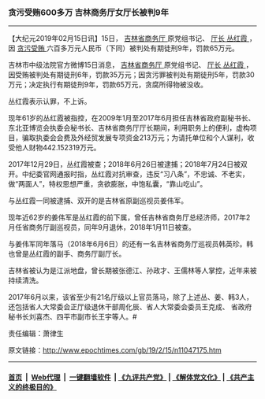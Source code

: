 ### 贪污受贿600多万 吉林商务厅女厅长被判9年
------------------------

<p>
 【大纪元2019年02月15日讯】15日，
 <a href="http://www.epochtimes.com/gb/tag/%E5%90%89%E6%9E%97%E7%9C%81%E5%95%86%E5%8A%A1%E5%8E%85.html">
  吉林省商务厅
 </a>
 原党组书记、
 <a href="http://www.epochtimes.com/gb/tag/%E5%8E%85%E9%95%BF.html">
  厅长
 </a>
 <a href="http://www.epochtimes.com/gb/tag/%E4%B8%9B%E7%BA%A2%E9%9C%9E.html">
  丛红霞
 </a>
 ，因
 <a href="http://www.epochtimes.com/gb/tag/%E8%B4%AA%E6%B1%A1%E5%8F%97%E8%B4%BF.html">
  贪污受贿
 </a>
 六百多万元人民币（下同）被判处有期徒刑9年，罚款65万元。
</p>
<p>
 吉林市中级法院官方微博15日消息，
 <a href="http://www.epochtimes.com/gb/tag/%E5%90%89%E6%9E%97%E7%9C%81%E5%95%86%E5%8A%A1%E5%8E%85.html">
  吉林省商务厅
 </a>
 原党组书记、
 <a href="http://www.epochtimes.com/gb/tag/%E5%8E%85%E9%95%BF.html">
  厅长
 </a>
 <a href="http://www.epochtimes.com/gb/tag/%E4%B8%9B%E7%BA%A2%E9%9C%9E.html">
  丛红霞
 </a>
 ，因受贿被判处有期徒刑6年，罚款35万元；因贪污罪被判处有期徒刑5年，罚款30万元；决定执行有期徒刑9年，罚款65万元，贪腐所得物被没收。
</p>
<p>
 丛红霞表示认罪，不上诉。
</p>
<p>
 现年61岁的丛红霞被指控，在2009年1月至2017年6月担任吉林省政府副秘书长、东北亚博览会执委会秘书长、吉林省商务厅厅长期间，利用职务上的便利，虚构项目，骗取执委会会费及外经贸发展专项资金213万元；为请托单位和个人谋利，收受他人财物442.152319万元。
</p>
<p>
 2017年12月29日，丛红霞被查；2018年6月26日被逮捕；2018年7月24日被双开。中纪委官网通报时指，丛红霞对抗审查，违反“习八条”，不忠诚、不老实，做“两面人”，特权思想严重，贪欲膨胀，中饱私囊，“靠山吃山”。
</p>
<p>
 与丛红霞一同被逮捕、双开的是吉林省原副巡视员姜伟军。
</p>
<p>
 现年近62岁的姜伟军是丛红霞的前下属，曾任吉林省商务厅总经济师，2017年2月任省商务厅副巡视员，同年9月退休，2018年1月11日被查。
</p>
<p>
 与姜伟军同年落马（2018年6月6日）的还有一名吉林省商务厅巡视员韩英珍。韩也曾是丛红霞的副手、商务厅副厅长。
</p>
<p>
 吉林省被认为是江派地盘，曾长期被张德江、孙政才、王儒林等人掌控，近年来被持续清洗。
</p>
<div class="contheight">
 2017年6月以来，该省至少有21名厅级以上官员落马，除了上述丛、姜、韩3人，还包括省人大常委会正厅级退休干部周化辰、省人大常委会委员王克成、 省政府秘书长刘喜杰、四平市副市长王宇等人。#
</div>
<p>
 责任编辑：萧律生
</p>

原文链接：http://www.epochtimes.com/gb/19/2/15/n11047175.htm


------------------------
#### [首页](https://github.com/gfw-breaker/banned-news/blob/master/README.md) &nbsp;|&nbsp; [Web代理](https://github.com/labour-camp/helloworld) &nbsp;|&nbsp; [一键翻墙软件](https://github.com/gfw-breaker/nogfw/blob/master/README.md) &nbsp;| [《九评共产党》](https://github.com/gfw-breaker/9ping.md/blob/master/README.md#九评之一评共产党是什么) | [《解体党文化》](https://github.com/gfw-breaker/jtdwh.md/blob/master/README.md) | [《共产主义的终极目的》](https://github.com/gfw-breaker/gczydzjmd.md/blob/master/README.md)

